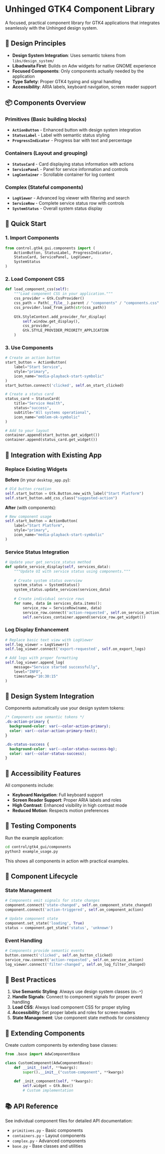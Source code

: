 # Unhinged GTK4 Component Library

A focused, practical component library for GTK4 applications that integrates seamlessly with the Unhinged design system.

## 🎯 **Design Principles**

- **Design System Integration**: Uses semantic tokens from `libs/design_system/`
- **Libadwaita First**: Builds on Adw widgets for native GNOME experience  
- **Focused Components**: Only components actually needed by the application
- **Type Safety**: Proper GTK4 typing and signal handling
- **Accessibility**: ARIA labels, keyboard navigation, screen reader support

## 📦 **Components Overview**

### **Primitives** (Basic building blocks)
- **`ActionButton`** - Enhanced button with design system integration
- **`StatusLabel`** - Label with semantic status styling  
- **`ProgressIndicator`** - Progress bar with text and percentage

### **Containers** (Layout and grouping)
- **`StatusCard`** - Card displaying status information with actions
- **`ServicePanel`** - Panel for service information and controls
- **`LogContainer`** - Scrollable container for log content

### **Complex** (Stateful components)
- **`LogViewer`** - Advanced log viewer with filtering and search
- **`ServiceRow`** - Complete service status row with controls
- **`SystemStatus`** - Overall system status display

## 🚀 **Quick Start**

### 1. Import Components

```python
from control.gtk4_gui.components import (
    ActionButton, StatusLabel, ProgressIndicator,
    StatusCard, ServicePanel, LogViewer,
    SystemStatus
)
```

### 2. Load Component CSS

```python
def load_component_css(self):
    """Load component CSS in your application."""
    css_provider = Gtk.CssProvider()
    css_path = Path(__file__).parent / "components" / "components.css"
    css_provider.load_from_path(str(css_path))
    
    Gtk.StyleContext.add_provider_for_display(
        self.window.get_display(),
        css_provider,
        Gtk.STYLE_PROVIDER_PRIORITY_APPLICATION
    )
```

### 3. Use Components

```python
# Create an action button
start_button = ActionButton(
    label="Start Service",
    style="primary",
    icon_name="media-playback-start-symbolic"
)
start_button.connect('clicked', self.on_start_clicked)

# Create a status card
status_card = StatusCard(
    title="Service Health",
    status="success",
    subtitle="All systems operational",
    icon_name="emblem-ok-symbolic"
)

# Add to your layout
container.append(start_button.get_widget())
container.append(status_card.get_widget())
```

## 🔧 **Integration with Existing App**

### Replace Existing Widgets

**Before** (in your `desktop_app.py`):
```python
# Old button creation
self.start_button = Gtk.Button.new_with_label("Start Platform")
self.start_button.add_css_class("suggested-action")
```

**After** (with components):
```python
# New component usage
self.start_button = ActionButton(
    label="Start Platform",
    style="primary",
    icon_name="media-playback-start-symbolic"
)
```

### Service Status Integration

```python
# Update your get_service_status method
def update_service_display(self, services_data):
    """Update UI with service status using components."""
    
    # Create system status overview
    system_status = SystemStatus()
    system_status.update_services(services_data)
    
    # Create individual service rows
    for name, data in services_data.items():
        service_row = ServiceRow(name, data)
        service_row.connect('action-requested', self.on_service_action)
        self.services_container.append(service_row.get_widget())
```

### Log Display Enhancement

```python
# Replace basic text view with LogViewer
self.log_viewer = LogViewer()
self.log_viewer.connect('export-requested', self.on_export_logs)

# Add logs with proper formatting
self.log_viewer.append_log(
    message="Service started successfully",
    level="INFO",
    timestamp="10:30:15"
)
```

## 🎨 **Design System Integration**

Components automatically use your design system tokens:

```css
/* Components use semantic tokens */
.ds-action-primary {
  background-color: var(--color-action-primary);
  color: var(--color-action-primary-text);
}

.ds-status-success {
  background-color: var(--color-status-success-bg);
  color: var(--color-status-success);
}
```

## 📱 **Accessibility Features**

All components include:
- **Keyboard Navigation**: Full keyboard support
- **Screen Reader Support**: Proper ARIA labels and roles
- **High Contrast**: Enhanced visibility in high contrast mode
- **Reduced Motion**: Respects motion preferences

## 🧪 **Testing Components**

Run the example application:

```bash
cd control/gtk4_gui/components
python3 example_usage.py
```

This shows all components in action with practical examples.

## 🔄 **Component Lifecycle**

### State Management
```python
# Components emit signals for state changes
component.connect('state-changed', self.on_component_state_changed)
component.connect('action-triggered', self.on_component_action)

# Update component state
component.set_state('loading', True)
status = component.get_state('status', 'unknown')
```

### Event Handling
```python
# Components provide semantic events
button.connect('clicked', self.on_button_clicked)
service_row.connect('action-requested', self.on_service_action)
log_viewer.connect('filter-changed', self.on_log_filter_changed)
```

## 🎯 **Best Practices**

1. **Use Semantic Styling**: Always use design system classes (`ds-*`)
2. **Handle Signals**: Connect to component signals for proper event handling
3. **Load CSS**: Always load component CSS for proper styling
4. **Accessibility**: Set proper labels and roles for screen readers
5. **State Management**: Use component state methods for consistency

## 🔧 **Extending Components**

Create custom components by extending base classes:

```python
from .base import AdwComponentBase

class CustomComponent(AdwComponentBase):
    def __init__(self, **kwargs):
        super().__init__("custom-component", **kwargs)
    
    def _init_component(self, **kwargs):
        self.widget = Gtk.Box()
        # Custom implementation
```

## 📚 **API Reference**

See individual component files for detailed API documentation:
- `primitives.py` - Basic components
- `containers.py` - Layout components  
- `complex.py` - Advanced components
- `base.py` - Base classes and utilities
